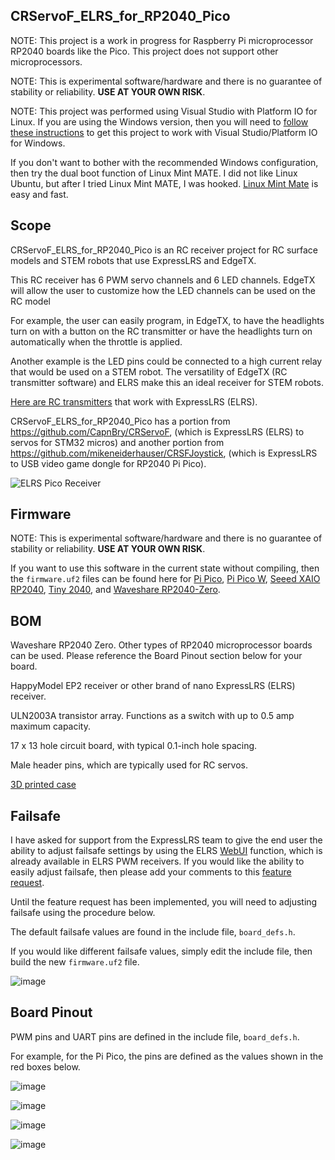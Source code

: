 ## CRServoF_ELRS_for_RP2040_Pico

NOTE: This project is a work in progress for Raspberry Pi microprocessor RP2040 boards like the Pico. This project does not support other microprocessors.  

NOTE: This is experimental software/hardware and there is no guarantee of stability or reliability. **USE AT YOUR OWN RISK**.

NOTE: This project was performed using Visual Studio with Platform IO for Linux. If you are using the Windows version, then you will need to [follow these instructions](https://arduino-pico.readthedocs.io/en/latest/platformio.html#important-steps-for-windows-users-before-installing) to get this project to work with Visual Studio/Platform IO for Windows.

If you don't want to bother with the recommended Windows configuration, then try the dual boot function of Linux Mint MATE. I did not like Linux Ubuntu, but after I tried Linux Mint MATE, I was hooked. [Linux Mint Mate](https://linuxmint-installation-guide.readthedocs.io/en/latest/) is easy and fast.

## Scope

CRServoF_ELRS_for_RP2040_Pico is an RC receiver project for RC surface models and STEM robots that use ExpressLRS and EdgeTX.

This RC receiver has 6 PWM servo channels and 6 LED channels. EdgeTX will allow the user to customize how the LED channels can be used on the RC model

For example, the user can easily program, in EdgeTX, to have the headlights turn on with a button on the RC transmitter or have the headlights turn on automatically when the throttle is applied.

Another example is the LED pins could be connected to a high current relay that would be used on a STEM robot. The versatility of EdgeTX (RC transmitter software) and ELRS make this an ideal receiver for STEM robots.

[Here are RC transmitters](https://www.radiomasterrc.com/collections/transmitter) that work with ExpressLRS (ELRS).

CRServoF_ELRS_for_RP2040_Pico has a portion from https://github.com/CapnBry/CRServoF, (which is ExpressLRS (ELRS) to servos for STM32 micros) and another portion from https://github.com/mikeneiderhauser/CRSFJoystick, (which is ExpressLRS to USB video game dongle for RP2040 Pi Pico).

![ELRS Pico Receiver](https://github.com/sk8board/CRServoF_ELRS_for_RP2040_Pico/assets/96895142/c6fe0ac9-0438-4121-bc42-f2b662a814d6)

## Firmware

NOTE: This is experimental software/hardware and there is no guarantee of stability or reliability. **USE AT YOUR OWN RISK**.

If you want to use this software in the current state without compiling, then the `firmware.uf2` files can be found here for [Pi Pico](.pio/build/pico),  [Pi Pico W](.pio/build/pico_w),  [Seeed XAIO RP2040](.pio/build/seeedxaio2040),  [Tiny 2040](.pio/build/tiny2040), and  [Waveshare RP2040-Zero](.pio/build/wavesharerp2040zero).

## BOM

Waveshare RP2040 Zero. Other types of RP2040 microprocessor boards can be used. Please reference the Board Pinout section below for your board.

HappyModel EP2 receiver or other brand of nano ExpressLRS (ELRS) receiver.

ULN2003A transistor array. Functions as a switch with up to 0.5 amp maximum capacity.

17 x 13 hole circuit board, with typical 0.1-inch hole spacing.

Male header pins, which are typically used for RC servos.

[3D printed case](https://cad.onshape.com/documents/49e58140c1f2b9d9e9a1d4fe/w/d9ae141b1a74f2ec24c053d8/e/e737a1442b733880049387d5)

## Failsafe

I have asked for support from the ExpressLRS team to give the end user the ability to adjust failsafe settings by using the ELRS [WebUI](https://www.expresslrs.org/hardware/pwm-receivers/?#channel-mapping-and-failsafe) function, which is already available in ELRS PWM receivers. If you would like the ability to easily adjust failsafe, then please add your comments to this [feature request](https://github.com/ExpressLRS/ExpressLRS/discussions/2514). 

Until the feature request has been implemented, you will need to adjusting failsafe using the procedure below.

The default failsafe values are found in the include file, `board_defs.h`.

If you would like different failsafe values, simply edit the include file, then build the new `firmware.uf2` file.

![image](https://github.com/sk8board/CRServoF_ELRS_for_RP2040_Pico/assets/96895142/6bf2b9e2-0c16-41be-bff7-eeb552a1f49d)


## Board Pinout

PWM pins and UART pins are defined in the include file, `board_defs.h`. 

For example, for the Pi Pico, the pins are defined as the values shown in the red boxes below.

![image](https://github.com/sk8board/CRServoF_ELRS_for_RP2040_Pico/assets/96895142/5a16e7aa-889e-49ec-bfcc-44d75272b38d)

![image](https://github.com/sk8board/CRServoF_ELRS_for_RP2040_Pico/assets/96895142/914288ab-c057-4510-b180-132461d0ef29)

![image](https://github.com/sk8board/CRServoF_ELRS_for_RP2040_Pico/assets/96895142/ffe2c00c-5067-41ee-b1b6-32c7f1924cea)

![image](https://github.com/sk8board/CRServoF_ELRS_for_RP2040_Pico/assets/96895142/36ba0081-64e7-4d3e-875d-375b00ba872d)


